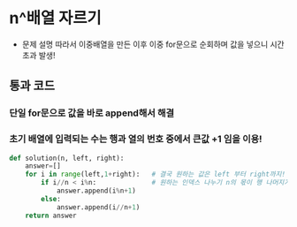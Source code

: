 # n^배열 자르기
- 문제 설명 따라서 이중배열을 만든 이후 이중 for문으로
순회하며 값을 넣으니 시간초과 발생!

## 통과 코드

### 단일 for문으로 값을 바로 append해서 해결
### 초기 배열에 입력되는 수는 행과 열의 번호 중에서 큰값 +1 임을 이용!
```python
def solution(n, left, right):
    answer=[]
    for i in range(left,1+right):   # 결국 원하는 값은 left 부터 right까지!
        if i//n < i%n:              # 원하는 인덱스 나누기 n의 몫이 행 나머지가 열
            answer.append(i%n+1)
        else:
            answer.append(i//n+1)
    return answer
```